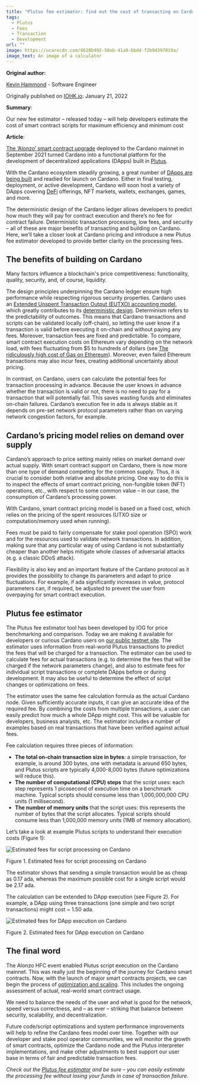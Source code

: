 ```yaml
---
title: "Plutus fee estimator: find out the cost of transacting on Cardano"
tags:
  - Plutus
  - Fees
  - Transaction
  - Development
url: ""
image: https://ucarecdn.com/8628b492-50eb-41a9-bbdd-f2b94397019a/
image_text: An image of a calculator
---
```


**Original author:**

[Kevin Hammond](https://iohk.io/en/team/kevin-hammond) - Software Engineer

Originally published on [IOHK.io](https://iohk.io/en/blog/posts/2022/01/21/plutus-fee-estimator-find-out-the-cost-of-transacting-on-cardano/): January 21, 2022

**Summary**:

Our new fee estimator – released today – will help developers estimate the cost of smart contract scripts for maximum efficiency and minimum cost

**Article**:

[The ‘Alonzo’ smart contract upgrade](https://iohk.io/en/blog/posts/2021/09/12/today-will-feel-like-a-destination-yet-a-new-exciting-journey-begins/) deployed to the Cardano mainnet in September 2021 turned Cardano into a functional platform for the development of decentralized applications (DApps) built in [Plutus](https://iohk.io/en/blog/posts/2021/04/13/plutus-what-you-need-to-know/).

With the Cardano ecosystem steadily growing, a great number of [DApps are being built](https://twitter.com/InputOutputHK/status/1475107377775099910?s=20) and readied for launch on Cardano. Either in final testing, deployment, or active development, Cardano will soon host a variety of DApps covering [DeFi](https://iohk.io/en/blog/posts/2022/01/10/defi-demystified/) offerings, NFT markets, wallets, exchanges, games, and more.

The deterministic design of the Cardano ledger allows developers to predict how much they will pay for contract execution and there’s no fee for contract failure. Deterministic transaction processing, low fees, and security – all of these are major benefits of transacting and building on Cardano. Here, we’ll take a closer look at Cardano pricing and introduce a new Plutus fee estimator developed to provide better clarity on the processing fees.

## The benefits of building on Cardano

Many factors influence a blockchain's price competitiveness: functionality, quality, security, and, of course, liquidity.

The design principles underpinning the Cardano ledger ensure high performance while respecting rigorous security properties. Cardano uses an [Extended Unspent Transaction Output (EUTXO) accounting model](https://iohk.io/en/blog/posts/2021/03/12/cardanos-extended-utxo-accounting-model-part-2/), which greatly contributes to its [deterministic design](https://iohk.io/en/blog/posts/2021/09/06/no-surprises-transaction-validation-on-cardano/). Determinism refers to the predictability of outcomes. This means that Cardano transactions and scripts can be validated locally (off-chain), so letting the user know if a transaction is valid before executing it on-chain and without paying any fees. Moreover, transaction fees are fixed and predictable. To compare, smart contract execution costs on Ethereum vary depending on the network load, with fees fluctuating from $5 to hundreds of dollars (see [The ridiculously high cost of Gas on Ethereum](https://coingeek.com/the-ridiculously-high-cost-of-gas-on-ethereum/)). Moreover, even failed Ethereum transactions may also incur fees, creating additional uncertainty about pricing.

In contrast, on Cardano, users can calculate the potential fees for transaction processing in advance. Because the user knows in advance whether the transaction is valid or not, there is no need to pay for a transaction that will potentially fail. This saves wasting funds and eliminates on-chain failures. Cardano’s execution fee in ada is always stable as it depends on pre-set network protocol parameters rather than on varying network congestion factors, for example.

## Cardano’s pricing model relies on demand over supply

Cardano’s approach to price setting mainly relies on market demand over actual supply. With smart contract support on Cardano, there is now more than one type of demand competing for the common supply. Thus, it is crucial to consider both relative and absolute pricing. One way to do this is to inspect the effects of smart contract pricing, non-fungible token (NFT) operations, etc., with respect to some common value – in our case, the consumption of Cardano’s processing power. 

With Cardano, smart contract pricing model is based on a fixed cost, which relies on the pricing of the spent resources (UTXO size or computation/memory used when running). 

Fees must be paid to fairly compensate for stake pool operation (SPO) work and for the resources used to validate network transactions. In addition, making sure that any particular way of using Cardano is not substantially cheaper than another helps mitigate whole classes of adversarial attacks (e.g. a classic DDoS attack).

Flexibility is also key and an important feature of the Cardano protocol as it provides the possibility to change its parameters and adapt to price fluctuations. For example, if ada significantly increases in value, protocol parameters can, if required, be adjusted to prevent the user from overpaying for smart contract execution. 

## Plutus fee estimator

The Plutus fee estimator tool has been developed by IOG for price benchmarking and comparison. Today we are making it available for developers or curious Cardano users on [our public testnet site](https://docs.cardano.org/cardano-testnet/tools/plutus-fee-estimator). The estimator uses information from real-world Plutus transactions to predict the fees that will be charged for a transaction. The estimator can be used to calculate fees for actual transactions (e.g. to determine the fees that will be charged if the network parameters change), and also to estimate fees for individual script transactions or complete DApps before or during development. It may also be useful to determine the effect of script changes or optimizations on fees.

The estimator uses the same fee calculation formula as the actual Cardano node. Given sufficiently accurate inputs, it can give an accurate idea of the required fee. By combining the costs from multiple transactions, a user can easily predict how much a whole DApp might cost. This will be valuable for developers, business analysts, etc. The estimator includes a number of examples based on real transactions that have been verified against actual fees.

Fee calculation requires three pieces of information:

* **The total on-chain transaction size in bytes**: a simple transaction, for example, is around 300 bytes, one with metadata is around 650 bytes, and Plutus scripts are typically 4,000-8,000 bytes (future optimizations will reduce this).
* **The number of computational (CPU) steps** that the script uses: each step represents 1 picosecond of execution time on a benchmark machine. Typical scripts should consume less than 1,000,000,000 CPU units (1 millisecond).
* **The number of memory units** that the script uses: this represents the number of bytes that the script allocates. Typical scripts should consume less than 1,000,000 memory units (1MB of memory allocation).

Let’s take a look at example Plutus scripts to understand their execution costs (Figure 1):

![Estimated fees for script processing on Cardano](https://ucarecdn.com/b9348432-f20e-4ffd-aa13-3d8a203723c2/ "Estimated fees for script processing on Cardano")

Figure 1. Estimated fees for script processing on Cardano

The estimator shows that sending a simple transaction would be as cheap as 0.17 ada, whereas the maximum possible cost for a single script would be 2.17 ada. 

The calculation can be extended to DApp execution (see Figure 2). For example, a DApp using three transactions (one simple and two script transactions) might cost ~ 1.50 ada.

![Estimated fees for DApp execution on Cardano](https://ucarecdn.com/d856f910-c3b1-4925-8ee1-adb195c7130c/ "Estimated fees for DApp execution on Cardano")

Figure 2. Estimated fees for DApp execution on Cardano

## The final word

The Alonzo HFC event enabled Plutus script execution on the Cardano mainnet. This was really just the beginning of the journey for Cardano smart contracts. Now, with the launch of major smart contracts projects, we can begin the process of [optimization and scaling](https://iohk.io/en/blog/posts/2022/01/14/how-we-re-scaling-cardano-in-2022/). This includes the ongoing assessment of actual, real-world smart contract usage.

We need to balance the needs of the user and what is good for the network, speed versus correctness, and – as ever – striking that balance between security, scalability, and decentralization.

Future code/script optimizations and system performance improvements will help to refine the Cardano fees model over time. Together with our developer and stake pool operator communities, we will monitor the growth of smart contracts, optimize the Cardano node and the Plutus interpreter implementations, and make other adjustments to best support our user base in terms of fair and predictable transaction fees.

*Check out the [Plutus fee estimator](https://docs.cardano.org/cardano-testnet/tools/plutus-fee-estimator) and be sure – you can easily estimate the processing fee without losing your funds in case of transaction failure.*
